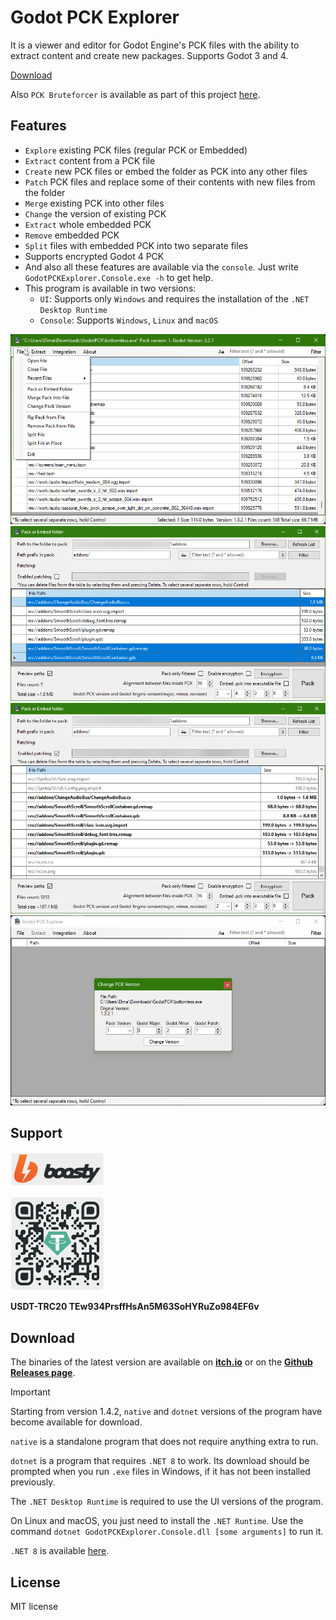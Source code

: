 # Godot PCK Explorer

It is a viewer and editor for Godot Engine's PCK files with the ability to extract content and create new packages. Supports Godot 3 and 4.

[Download](#download)

Also `PCK Bruteforcer` is available as part of this project [here](Bruteforcer/).

## Features

* `Explore` existing PCK files (regular PCK or Embedded)
* `Extract` content from a PCK file
* `Create` new PCK files or embed the folder as PCK into any other files
* `Patch` PCK files and replace some of their contents with new files from the folder
* `Merge` existing PCK into other files
* `Change` the version of existing PCK
* `Extract` whole embedded PCK
* `Remove` embedded PCK
* `Split` files with embedded PCK into two separate files
* Supports encrypted Godot 4 PCK
* And also all these features are available via the `console`. Just write `GodotPCKExplorer.Console.exe -h` to get help.
* This program is available in two versions:
  * `UI`: Supports only `Windows` and requires the installation of the `.NET Desktop Runtime`
  * `Console`: Supports `Windows`, `Linux` and `macOS`

![Main Window](Images/MainForm.png)
![Pack Window](Images/CreatePack.png)
![Pack Window with Patching](Images/CreatePackPatch.png)
![Change Version Window](Images/ChangeVersion.png)

## Support

<a href="https://boosty.to/dmitriysalnikov/donate"><img src="./Images/boosty.png" alt="Boosty" width=150px/></a>

<img src="./Images/USDT-TRC20.png" alt="USDT-TRC20" width=150px/>

<b>USDT-TRC20 TEw934PrsffHsAn5M63SoHYRuZo984EF6v</b>

## Download

The binaries of the latest version are available on [**itch.io**](https://dmitriysalnikov.itch.io/godot-pck-explorer) or on the [**Github Releases page**](https://github.com/DmitriySalnikov/GodotPCKExplorer/releases/latest).

> [!IMPORTANT]
> Starting from version 1.4.2, `native` and `dotnet` versions of the program have become available for download.
>
> `native` is a standalone program that does not require anything extra to run.
>
> `dotnet` is a program that requires `.NET 8` to work. Its download should be prompted when you run `.exe` files in Windows, if it has not been installed previously.
>
> The `.NET Desktop Runtime` is required to use the UI versions of the program.
>
> On Linux and macOS, you just need to install the `.NET Runtime`. Use the command `dotnet GodotPCKExplorer.Console.dll [some arguments]` to run it.
>
> `.NET 8` is available [here](https://dotnet.microsoft.com/en-us/download/dotnet/8.0).

## License

MIT license
